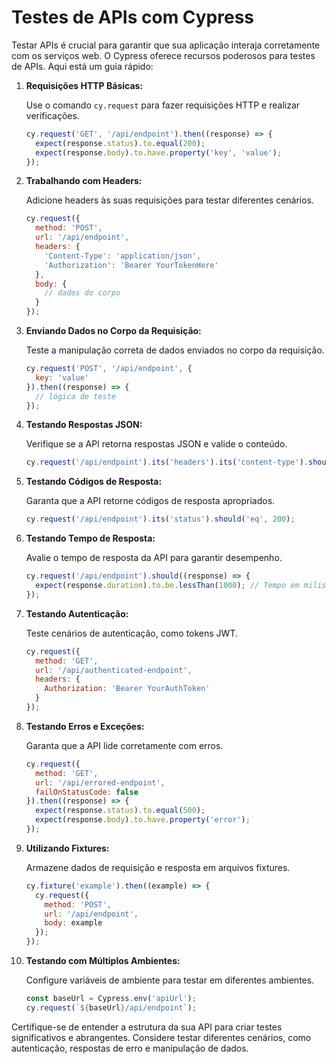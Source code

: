 # **Testes de APIs com Cypress**

Testar APIs é crucial para garantir que sua aplicação interaja corretamente com os serviços web. O Cypress oferece recursos poderosos para testes de APIs. Aqui está um guia rápido:

1. **Requisições HTTP Básicas:**

   Use o comando `cy.request` para fazer requisições HTTP e realizar verificações.

   ```javascript
   cy.request('GET', '/api/endpoint').then((response) => {
     expect(response.status).to.equal(200);
     expect(response.body).to.have.property('key', 'value');
   });
   ```

2. **Trabalhando com Headers:**

   Adicione headers às suas requisições para testar diferentes cenários.

   ```javascript
   cy.request({
     method: 'POST',
     url: '/api/endpoint',
     headers: {
       'Content-Type': 'application/json',
       'Authorization': 'Bearer YourTokenHere'
     },
     body: {
       // dados do corpo
     }
   });
   ```

3. **Enviando Dados no Corpo da Requisição:**

   Teste a manipulação correta de dados enviados no corpo da requisição.

   ```javascript
   cy.request('POST', '/api/endpoint', {
     key: 'value'
   }).then((response) => {
     // lógica de teste
   });
   ```

4. **Testando Respostas JSON:**

   Verifique se a API retorna respostas JSON e valide o conteúdo.

   ```javascript
   cy.request('/api/endpoint').its('headers').its('content-type').should('include', 'application/json');
   ```

5. **Testando Códigos de Resposta:**

   Garanta que a API retorne códigos de resposta apropriados.

   ```javascript
   cy.request('/api/endpoint').its('status').should('eq', 200);
   ```

6. **Testando Tempo de Resposta:**

   Avalie o tempo de resposta da API para garantir desempenho.

   ```javascript
   cy.request('/api/endpoint').should((response) => {
     expect(response.duration).to.be.lessThan(1000); // Tempo em milissegundos
   });
   ```

7. **Testando Autenticação:**

   Teste cenários de autenticação, como tokens JWT.

   ```javascript
   cy.request({
     method: 'GET',
     url: '/api/authenticated-endpoint',
     headers: {
       Authorization: 'Bearer YourAuthToken'
     }
   });
   ```

8. **Testando Erros e Exceções:**

   Garanta que a API lide corretamente com erros.

   ```javascript
   cy.request({
     method: 'GET',
     url: '/api/errored-endpoint',
     failOnStatusCode: false
   }).then((response) => {
     expect(response.status).to.equal(500);
     expect(response.body).to.have.property('error');
   });
   ```

9. **Utilizando Fixtures:**

   Armazene dados de requisição e resposta em arquivos fixtures.

   ```javascript
   cy.fixture('example').then((example) => {
     cy.request({
       method: 'POST',
       url: '/api/endpoint',
       body: example
     });
   });
   ```

10. **Testando com Múltiplos Ambientes:**

    Configure variáveis de ambiente para testar em diferentes ambientes.

    ```javascript
    const baseUrl = Cypress.env('apiUrl');
    cy.request(`${baseUrl}/api/endpoint`);
    ```

Certifique-se de entender a estrutura da sua API para criar testes significativos e abrangentes. Considere testar diferentes cenários, como autenticação, respostas de erro e manipulação de dados.